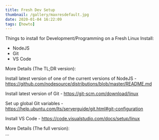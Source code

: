 ```yaml
---
title: Fresh Dev Setup
thumbnail: /gallery/maxresdefault.jpg
date: 2020-01-04 16:22:09
tags: [howto]
---
```

Things to install for Development/Programming on a Fresh Linux Install:

* NodeJS
* Git
* VS Code

More Details (The TL;DR version):

Install latest version of one of the current versions of NodeJS - https://github.com/nodesource/distributions/blob/master/README.md
  
Install latest version of Git - https://git-scm.com/download/linux

Set up global Git variables - https://help.ubuntu.com/lts/serverguide/git.html#git-configuration

Install VS Code - https://code.visualstudio.com/docs/setup/linux

More Details (The full version):  
...
